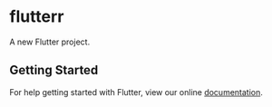 # flutterr

A new Flutter project.

## Getting Started

For help getting started with Flutter, view our online
[documentation](https://flutter.io/).
